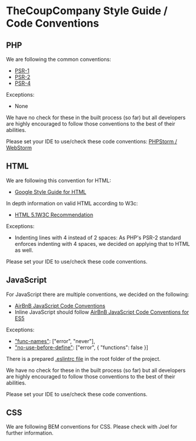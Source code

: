 # TheCoupCompany Style Guide / Code Conventions

## PHP
We are following the common conventions:
* [PSR-1](http://www.php-fig.org/psr/psr-1/)
* [PSR-2](http://www.php-fig.org/psr/psr-2/)
* [PSR-4](http://www.php-fig.org/psr/psr-4/)

Exceptions:
* None

We have no check for these in the built process (so far) but all developers are highly encouraged to follow those conventions to the best of their abilities.

Please set your IDE to use/check these code conventions: [PHPStorm / WebStorm](http://laraveldaily.com/how-to-configure-phpstorm-for-psr-2/)

## HTML
We are following this convention for HTML:
* [Google Style Guide for HTML](https://google.github.io/styleguide/htmlcssguide.html#HTML)

In depth information on valid HTML according to W3c:
* [HTML 5.1W3C Recommendation](https://www.w3.org/TR/2016/REC-html51-20161101/)

Exceptions:
* Indenting lines with 4 instead of 2 spaces: As PHP's PSR-2 standard enforces indenting with 4 spaces, we decided on applying that to HTML as well. 

Please set your IDE to use/check these code conventions.

## JavaScript
For JavaScript there are multiple conventions, we decided on the following:
* [AirBnB JavaScript Code Conventions](https://github.com/airbnb/javascript)
* Inline JavaScript should follow [AirBnB JavaScript Code Conventions for ES5](https://github.com/airbnb/javascript/tree/es5-deprecated/es5)

Exceptions:
* ["func-names"](http://eslint.org/docs/rules/func-names): ["error", "never"],
* ["no-use-before-define"](http://eslint.org/docs/rules/no-use-before-define): ["error", { "functions": false }]

There is a prepared [.eslintrc file](https://github.com/TheCoupCompany/laravel-skeleton/blob/master/.eslintrc) in the root folder of the project.

We have no check for these in the built process (so far) but all developers are highly encouraged to follow those conventions to the best of their abilities.

Please set your IDE to use/check these code conventions.

## CSS
We are following BEM conventions for CSS. 
Please check with Joel for further information.
